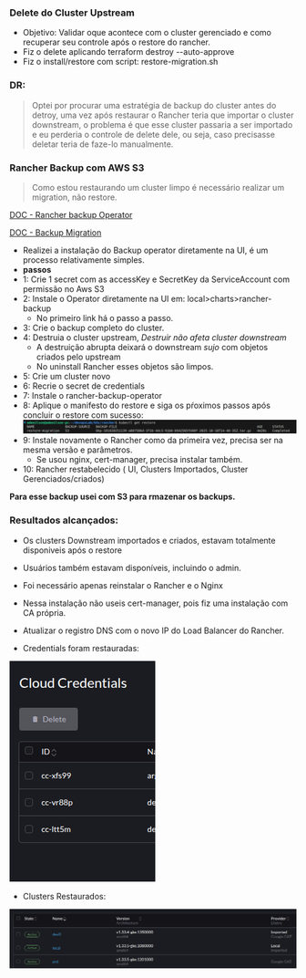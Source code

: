 ### Delete do Cluster Upstream

- Objetivo: Validar oque acontece com o cluster gerenciado e como recuperar seu controle após o restore do rancher.
- Fiz o delete aplicando terraform destroy --auto-approve
- Fiz o install/restore com script: restore-migration.sh

### DR:

> Optei por procurar uma estratégia de backup do cluster antes do detroy, uma vez após restaurar o Rancher teria que importar o cluster downstream, o problema é que esse cluster passaria a ser importado e eu perderia o controle de delete dele, ou seja, caso precisasse deletar teria de faze-lo manualmente.

### Rancher Backup com AWS S3

> Como estou restaurando um cluster limpo é necessário realizar um migration, não restore.

[DOC - Rancher backup Operator](https://ranchermanager.docs.rancher.com/how-to-guides/new-user-guides/backup-restore-and-disaster-recovery)

[DOC - Backup Migration](https://ranchermanager.docs.rancher.com/how-to-guides/new-user-guides/backup-restore-and-disaster-recovery/migrate-rancher-to-new-cluster)

- Realizei a instalação do Backup operator diretamente na UI, é um processo relativamente simples.
- **passos**
- 1: Crie 1 secret com as accessKey e SecretKey da ServiceAccount com permissão no Aws S3
- 2: Instale o Operator diretamente na UI em: local>charts>rancher-backup
  - No primeiro link há o passo a passo.
- 3: Crie o backup completo do cluster.
- 4: Destruia o cluster upstream, _Destruir não afeta cluster downstream_
  - A destruição abrupta deixará o downstream _sujo_ com objetos criados pelo upstream
  - No uninstall Rancher esses objetos são limpos.
- 5: Crie um cluster novo
- 6: Recrie o secret de credentials
- 7: Instale o rancher-backup-operator
- 8: Aplique o manifesto do restore e siga os pŕoximos passos após concluir o restore com sucesso:
  ![alt text](image-2.png)
- 9: Instale novamente o Rancher como da primeira vez, precisa ser na mesma versão e parâmetros.
  - Se usou nginx, cert-manager, precisa instalar também.
- 10: Rancher restabelecido ( UI, Clusters Importados, Cluster Gerenciados/criados)

**Para esse backup usei com S3 para rmazenar os backups.**

### Resultados alcançados:

- Os clusters Downstream importados e criados, estavam totalmente disponiveis após o restore
- Usuários também estavam disponíveis, incluindo o admin.
- Foi necessário apenas reinstalar o Rancher e o Nginx
- Nessa instalação não useis cert-manager, pois fiz uma instalação com CA própria.
- Atualizar o registro DNS com o novo IP do Load Balancer do Rancher.

- Credentials foram restauradas:

![alt text](image.png)

- Clusters Restaurados:

![alt text](image-1.png)
